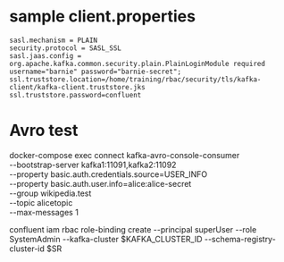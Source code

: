 
# sample client.properties

    sasl.mechanism = PLAIN
    security.protocol = SASL_SSL
    sasl.jaas.config = org.apache.kafka.common.security.plain.PlainLoginModule required username="barnie" password="barnie-secret";
    ssl.truststore.location=/home/training/rbac/security/tls/kafka-client/kafka-client.truststore.jks
    ssl.truststore.password=confluent


# Avro test    

docker-compose exec connect kafka-avro-console-consumer \
  --bootstrap-server kafka1:11091,kafka2:11092 \
  --property basic.auth.credentials.source=USER_INFO \
  --property basic.auth.user.info=alice:alice-secret \
  --group wikipedia.test \
  --topic alicetopic \
  --max-messages 1




  confluent iam rbac role-binding create --principal superUser --role SystemAdmin --kafka-cluster $KAFKA_CLUSTER_ID --schema-registry-cluster-id $SR